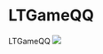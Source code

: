 # LTGameQQ
LTGameQQ
[![](https://jitpack.io/v/muyishuangfeng/LTGameQQ.svg)](https://jitpack.io/#muyishuangfeng/LTGameQQ)
